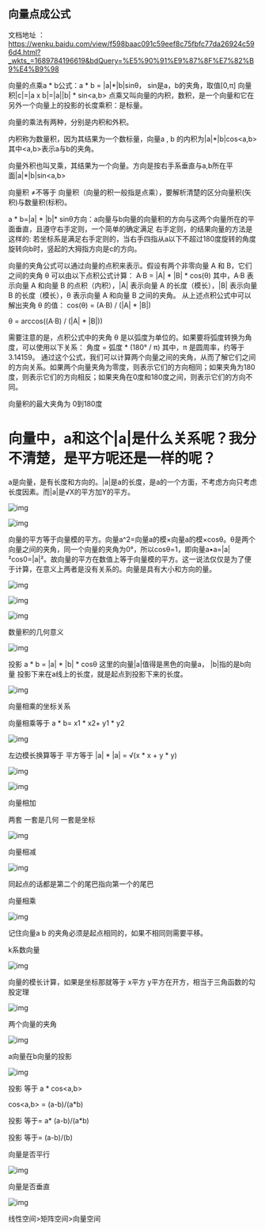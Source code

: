 ## 向量点成公式

文档地址 ：https://wenku.baidu.com/view/f598baac091c59eef8c75fbfc77da26924c596d4.html?_wkts_=1689784196619&bdQuery=%E5%90%91%E9%87%8F%E7%82%B9%E4%B9%98

向量的点乘a * b公式：a * b = |a|*|b|sinθ， sin是a，b的夹角，取值[0,π] 向量积|c|=|a x b|=|a||b| * sin<a,b> 点乘又叫向量的内积，数积，是一个向量和它在另外一个向量上的投影的长度乘积：是标量。

向量的乘法有两种，分别是内积和外积。

内积称为数量积，因为其结果为一个数标量，向量a , b 的内积为|a|*|b|cos<a,b>其中<a,b>表示a与b的夹角。

向量外积也叫叉乘，其结果为一个向量。方向是按右手系垂直与a,b所在平面|a|*|b|sin<a,b>

向量积 ≠不等于 向量积（向量的积一般指是点乘），要解析清楚的区分向量积(矢积)与数量积(标积)。

a * b=|a| * |b|* sinθ方向：a向量与b向量的向量积的方向与这两个向量所在的平面垂直，且遵守右手定则，一个简单的确定满足 右手定则，的结果向量的方法是这样的: 若坐标系是满足右手定则的，当右手四指从a以下不超过180度旋转的角度旋转向b时，竖起的大拇指方向是c的方向。





向量的夹角公式可以通过向量的点积来表示。假设有两个非零向量 A 和 B，它们之间的夹角 θ 可以由以下点积公式计算：
A·B = |A| * |B| * cos(θ)
其中，A·B 表示向量 A 和向量 B 的点积（内积），|A| 表示向量 A 的长度（模长），|B| 表示向量 B 的长度（模长），θ 表示向量 A 和向量 B 之间的夹角。
从上述点积公式中可以解出夹角 θ 的值：
cos(θ) = (A·B) / (|A| * |B|)

θ = arccos((A·B) / (|A| * |B|))

需要注意的是，点积公式中的夹角 θ 是以弧度为单位的。如果要将弧度转换为角度，可以使用以下关系：
角度 = 弧度 * (180° / π)
其中，π 是圆周率，约等于 3.14159。
通过这个公式，我们可以计算两个向量之间的夹角，从而了解它们之间的方向关系。如果两个向量夹角为零度，则表示它们的方向相同；如果夹角为180度，则表示它们的方向相反；如果夹角在0度和180度之间，则表示它们的方向不同。



向量积的最大夹角为 0到180度





# 向量中，a和这个|a|是什么关系呢？我分不清楚，是平方呢还是一样的呢？

a是向量，是有长度和方向的。|a|是a的长度，是a的一个方面，不考虑方向只考虑长度因素。而|a|是√X的平方加Y的平方。

 

![img](./images/67.png)

![img](./images/68.png)

向量的平方等于向量模的平方。向量a^2=向量a的模×向量a的模×cosθ。θ是两个向量之间的夹角，同一个向量的夹角为0°，所以cosθ=1，即向量a•a=|a|²cos0=|a|²。故向量的平方在数值上等于向量模的平方。这一说法仅仅是为了便于计算，在意义上两者是没有关系的。向量是具有大小和方向的量。







![img](./images/69.png)



![img](./images/70.png)

![img](./images/71.png)





数量积的几何意义

![img](./images/72.png)

投影 a * b = |a| * |b| * cosθ  这里的向量|a|值得是黑色的向量a， |b|指的是b向量 投影下来在a线上的长度，就是起点到投影下来的长度。

![img](./images/73.png)







向量相乘的坐标关系

向量相乘等于  a * b=  x1 * x2+ y1 * y2

![img](./images/100.png)





左边模长换算等于 平方等于   |a| * |a| = √(x * x + y * y)

![img](./images/101.png)







![img](./images/102.png)







向量相加

两套 一套是几何 一套是坐标

![img](./images/58.png)



向量相减

![img](./images/59.png)

同起点的话都是第二个的尾巴指向第一个的尾巴



向量相乘

![img](./images/60.png)

记住向量a b 的夹角必须是起点相同的，如果不相同则需要平移。





 k系数向量

![img](./images/61.png)



向量的模长计算，如果是坐标那就等于 x平方 y平方在开方，相当于三角函数的勾股定理

![img](./images/62.png)





两个向量的夹角

![img](./images/63.png)







a向量在b向量的投影

![img](./images/64.png)

投影 等于 a * cos<a,b>

cos<a,b> = (a-b)/(a*b)

投影 等于= a* (a-b)/(a*b)

投影 等于=  (a-b)/(b)



向量是否平行

![img](./images/65.png)







向量是否垂直

![img](./images/66.png)







线性空间>矩阵空间>向量空间

